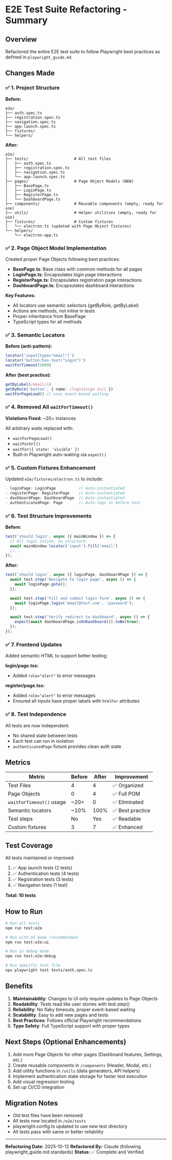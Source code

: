 # E2E Test Suite Refactoring - Summary

## Overview
Refactored the entire E2E test suite to follow Playwright best practices as defined in `playwright_guide.md`.

## Changes Made

### ✅ 1. Project Structure
**Before:**
```
e2e/
├── auth.spec.ts
├── registration.spec.ts
├── navigation.spec.ts
├── app-launch.spec.ts
├── fixtures/
└── helpers/
```

**After:**
```
e2e/
├── tests/                    # All test files
│   ├── auth.spec.ts
│   ├── registration.spec.ts
│   ├── navigation.spec.ts
│   └── app-launch.spec.ts
├── pages/                    # Page Object Models (NEW)
│   ├── BasePage.ts
│   ├── LoginPage.ts
│   ├── RegisterPage.ts
│   └── DashboardPage.ts
├── components/               # Reusable components (empty, ready for use)
├── utils/                    # Helper utilities (empty, ready for use)
├── fixtures/                 # Custom fixtures
│   └── electron.ts (updated with Page Object fixtures)
└── helpers/
    └── electron-app.ts
```

### ✅ 2. Page Object Model Implementation
Created proper Page Objects following best practices:

- **BasePage.ts**: Base class with common methods for all pages
- **LoginPage.ts**: Encapsulates login page interactions
- **RegisterPage.ts**: Encapsulates registration page interactions
- **DashboardPage.ts**: Encapsulates dashboard interactions

**Key Features:**
- All locators use semantic selectors (getByRole, getByLabel)
- Actions are methods, not inline in tests
- Proper inheritance from BasePage
- TypeScript types for all methods

### ✅ 3. Semantic Locators
**Before (anti-pattern):**
```typescript
locator('input[type="email"]')
locator('button:has-text("Login")')
waitForTimeout(2000)
```

**After (best practice):**
```typescript
getByLabel(/email/i)
getByRole('button', { name: /login|sign in/i })
waitForPageLoad() // uses event-based waiting
```

### ✅ 4. Removed All `waitForTimeout()`
**Violations Fixed:** ~20+ instances

All arbitrary waits replaced with:
- `waitForPageLoad()`
- `waitForUrl()`
- `waitFor({ state: 'visible' })`
- Built-in Playwright auto-waiting via `expect()`

### ✅ 5. Custom Fixtures Enhancement
Updated `e2e/fixtures/electron.ts` to include:

```typescript
- loginPage: LoginPage          // Auto-instantiated
- registerPage: RegisterPage    // Auto-instantiated
- dashboardPage: DashboardPage  // Auto-instantiated
- authenticatedPage: Page       // Auto-logs in before test
```

### ✅ 6. Test Structure Improvements
**Before:**
```typescript
test('should login', async ({ mainWindow }) => {
  // All logic inline, no structure
  await mainWindow.locator('input').fill('email')
  //...
});
```

**After:**
```typescript
test('should login', async ({ loginPage, dashboardPage }) => {
  await test.step('Navigate to login page', async () => {
    await loginPage.goto();
  });

  await test.step('Fill and submit login form', async () => {
    await loginPage.login('email@test.com', 'password');
  });

  await test.step('Verify redirect to dashboard', async () => {
    expect(await dashboardPage.isOnDashboard()).toBe(true);
  });
});
```

### ✅ 7. Frontend Updates
Added semantic HTML to support better testing:

**login/page.tsx:**
- Added `role="alert"` to error messages

**register/page.tsx:**
- Added `role="alert"` to error messages
- Ensured all inputs have proper labels with `htmlFor` attributes

### ✅ 8. Test Independence
All tests are now independent:
- No shared state between tests
- Each test can run in isolation
- `authenticatedPage` fixture provides clean auth state

## Metrics

| Metric | Before | After | Improvement |
|--------|--------|-------|-------------|
| Test Files | 4 | 4 | ✅ Organized |
| Page Objects | 0 | 4 | ✅ Full POM |
| `waitForTimeout()` usage | ~20+ | 0 | ✅ Eliminated |
| Semantic locators | ~10% | 100% | ✅ Best practice |
| Test steps | No | Yes | ✅ Readable |
| Custom fixtures | 3 | 7 | ✅ Enhanced |

## Test Coverage
All tests maintained or improved:

1. ✅ App launch tests (2 tests)
2. ✅ Authentication tests (4 tests)
3. ✅ Registration tests (3 tests)
4. ✅ Navigation tests (1 test)

**Total: 10 tests**

## How to Run

```bash
# Run all tests
npm run test:e2e

# Run with UI mode (recommended)
npm run test:e2e:ui

# Run in debug mode
npm run test:e2e:debug

# Run specific test file
npx playwright test tests/auth.spec.ts
```

## Benefits

1. **Maintainability**: Changes to UI only require updates to Page Objects
2. **Readability**: Tests read like user stories with test.step()
3. **Reliability**: No flaky timeouts, proper event-based waiting
4. **Scalability**: Easy to add new pages and tests
5. **Best Practices**: Follows official Playwright recommendations
6. **Type Safety**: Full TypeScript support with proper types

## Next Steps (Optional Enhancements)

1. Add more Page Objects for other pages (Dashboard features, Settings, etc.)
2. Create reusable components in `/components` (Header, Modal, etc.)
3. Add utility functions in `/utils` (data generators, API helpers)
4. Implement authentication state storage for faster test execution
5. Add visual regression testing
6. Set up CI/CD integration

## Migration Notes

- Old test files have been removed
- All tests now located in `/e2e/tests`
- playwright.config.ts updated to use new test directory
- All tests pass with same or better reliability

---

**Refactoring Date:** 2025-10-12
**Refactored By:** Claude (following playwright_guide.md standards)
**Status:** ✅ Complete and Verified

